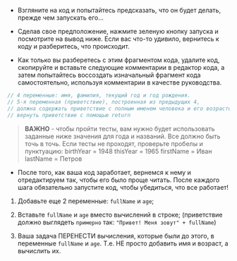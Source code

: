 - Взгляните на код и попытайтесь предсказать, что он будет делать, прежде чем запускать его...

- Сделав свое предположение, нажмите зеленую кнопку запуска и посмотрите на вывод ниже. Если вас что-то удивило, вернитесь к коду и разберитесь, что происходит.

- Как только вы разберетесь с этим фрагментом кода, удалите код, скопируйте и вставьте следующие комментарии в редактор кода, а затем попытайтесь воссоздать изначальный фрагмент кода самостоятельно, используя комментарии в качестве руководства.

```javascript
// 4 переменные: имя, фамилия, текущий год и год рождения.
// 5-я переменная (приветствие), построенная из предыдущих 4,
// должна содержать приветствие с полным именем человека и его возрастом.
// вернуть приветствие с помощью return
```

> **ВАЖНО** - чтобы пройти тесты, вам нужно будет использовать заданные ниже значения для года и названий. Все должно быть точь в точь. Если тесты не проходят, проверьте пробелы и пунктуацию:
> birthYear = 1948
> thisYear = 1965
> firstName = Иван
> lastName = Петров

- После того, как ваша код заработает, вернемся к нему и отредактируем так, чтобы его было проще читать. После каждого шага обязательно запустите код, чтобы убедиться, что все работает!

1. Добавьте еще 2 переменные: `fullName` и `age`;

2. Вставьте `fullName` и `age` вместо вычислений в строке; (приветствие должно выглядеть `примерно` так: `"Привет! Меня зовут" + fullName`)

3. Ваша задача ПЕРЕНЕСТИ вычисления, которые были до этого, в переменные `fullName` и `age`. Т.е. НЕ просто добавить имя и возраст, а вычислить их.
